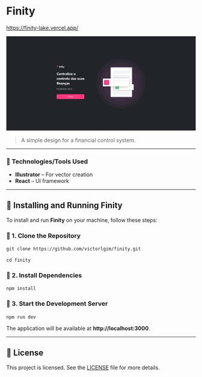 # Finity

https://finity-lake.vercel.app/

<img src="layout.png" alt="Finity">

> A simple design for a financial control system.

---

### 📌 Technologies/Tools Used

- **Illustrator** – For vector creation
- **React** – UI framework

---

## 🚀 Installing and Running Finity

To install and run **Finity** on your machine, follow these steps:

### 🔹 1. Clone the Repository

```
git clone https://github.com/victorlgim/finity.git
```
```
cd finity
```

### 🔹 2. Install Dependencies

```
npm install
```

### 🔹 3. Start the Development Server

```
npm run dev
```

The application will be available at **http://localhost:3000**.

---

## 📝 License

This project is licensed. See the [LICENSE](LICENSE.md) file for more details.

